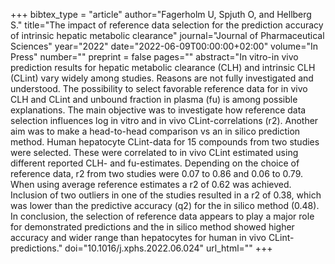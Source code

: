 +++
bibtex_type = "article"
author="Fagerholm U, Spjuth O, and Hellberg S."
title="The impact of reference data selection for the prediction accuracy of intrinsic hepatic metabolic clearance"
journal="Journal of Pharmaceutical Sciences"
year="2022"
date="2022-06-09T00:00:00+02:00"
volume="In Press"
number=""
preprint = false
pages=""
abstract="In vitro-in vivo prediction results for hepatic metabolic clearance (CLH) and intrinsic CLH (CLint) vary widely among studies. Reasons are not fully investigated and understood. The possibility to select favorable reference data for in vivo CLH and CLint and unbound fraction in plasma (fu) is among possible explanations. The main objective was to investigate how reference data selection influences log in vitro and in vivo CLint-correlations (r2). Another aim was to make a head-to-head comparison vs an in silico prediction method. Human hepatocyte CLint-data for 15 compounds from two studies were selected. These were correlated to in vivo CLint estimated using different reported CLH- and fu-estimates. Depending on the choice of reference data, r2 from two studies were 0.07 to 0.86 and 0.06 to 0.79. When using average reference estimates a r2 of 0.62 was achieved. Inclusion of two outliers in one of the studies resulted in a r2 of 0.38, which was lower than the predictive accuracy (q2) for the in silico method (0.48). In conclusion, the selection of reference data appears to play a major role for demonstrated predictions and the in silico method showed higher accuracy and wider range than hepatocytes for human in vivo CLint-predictions."
doi="10.1016/j.xphs.2022.06.024"
url_html=""
+++
